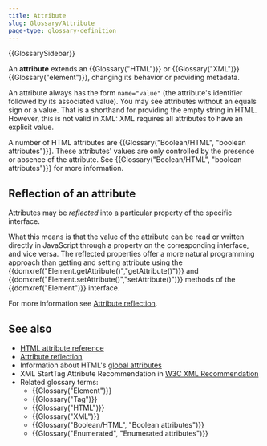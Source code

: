 ```yaml
---
title: Attribute
slug: Glossary/Attribute
page-type: glossary-definition
---
```


{{GlossarySidebar}}

An **attribute** extends an {{Glossary("HTML")}} or {{Glossary("XML")}} {{Glossary("element")}}, changing its behavior or providing metadata.

An attribute always has the form `name="value"` (the attribute's identifier followed by its associated value). You may see attributes without an equals sign or a value. That is a shorthand for providing the empty string in HTML. However, this is not valid in XML: XML requires all attributes to have an explicit value.

A number of HTML attributes are {{Glossary("Boolean/HTML", "boolean attributes")}}. These attributes' values are only controlled by the presence or absence of the attribute. See {{Glossary("Boolean/HTML", "boolean attributes")}} for more information.

## Reflection of an attribute

Attributes may be _reflected_ into a particular property of the specific interface.

What this means is that the value of the attribute can be read or written directly in JavaScript through a property on the corresponding interface, and vice versa.
The reflected properties offer a more natural programming approach than getting and setting attribute using the {{domxref("Element.getAttribute()","getAttribute()")}} and {{domxref("Element.setAttribute()","setAttribute()")}} methods of the {{domxref("Element")}} interface.

For more information see [Attribute reflection](/en-US/docs/Web/API/Document_Object_Model/Reflected_attributes).

## See also

- [HTML attribute reference](/en-US/docs/Web/HTML/Reference/Attributes)
- [Attribute reflection](/en-US/docs/Web/API/Document_Object_Model/Reflected_attributes)
- Information about HTML's [global attributes](/en-US/docs/Web/HTML/Reference/Global_attributes)
- XML StartTag Attribute Recommendation in [W3C XML Recommendation](https://www.w3.org/TR/xml#sec-starttags)
- Related glossary terms:
  - {{Glossary("Element")}}
  - {{Glossary("Tag")}}
  - {{Glossary("HTML")}}
  - {{Glossary("XML")}}
  - {{Glossary("Boolean/HTML", "Boolean attributes")}}
  - {{Glossary("Enumerated", "Enumerated attributes")}}
